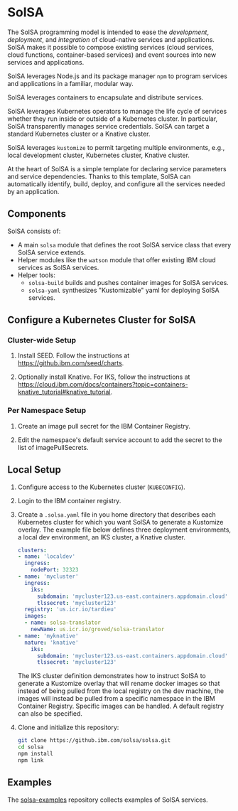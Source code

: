 # SolSA

The SolSA programming model is intended to ease the _development_, _deployment_,
and _integration_ of cloud-native services and applications.
SolSA makes it possible to compose existing services (cloud services, cloud functions,
container-based services) and event sources into new services and applications.

SolSA leverages Node.js and its package manager `npm` to program services and
applications in a familiar, modular way.

SolSA leverages containers to encapsulate and distribute services.

SolSA leverages Kubernetes operators to manage the life cycle of services
whether they run inside or outside of a Kubernetes cluster. In particular, SolSA
transparently manages service credentials. SolSA can target a standard
Kubernetes cluster or a Knative cluster.

SolSA leverages `kustomize` to permit targeting multiple environments, e.g.,
local development cluster, Kubernetes cluster, Knative cluster.

At the heart of SolSA is a simple template for declaring service parameters and
service dependencies. Thanks to this template, SolSA can automatically identify,
build, deploy, and configure all the services needed by an application.

## Components

SolSA consists of:
- A main `solsa` module that defines the root SolSA service class that every
  SolSA service extends.
- Helper modules like the `watson` module that offer existing IBM cloud services
  as SolSA services.
- Helper tools:
  - `solsa-build` builds and pushes container images for SolSA services.
  - `solsa-yaml` synthesizes "Kustomizable" yaml for deploying SolSA services.

## Configure a Kubernetes Cluster for SolSA

### Cluster-wide Setup

1. Install SEED. Follow the instructions at https://github.ibm.com/seed/charts.

2. Optionally install Knative. For IKS, follow the instructions at
   https://cloud.ibm.com/docs/containers?topic=containers-knative_tutorial#knative_tutorial.

### Per Namespace Setup

1. Create an image pull secret for the IBM Container Registry.

2. Edit the namespace's default service account to add the secret to the list of
   imagePullSecrets.

## Local Setup

1. Configure access to the Kubernetes cluster (`KUBECONFIG`).

2. Login to the IBM container registry.

3. Create a `.solsa.yaml` file in you home directory that describes each
   Kubernetes cluster for which you want SolSA to generate a Kustomize overlay.
   The example file below defines three deployment environments, a local dev
   environment, an IKS cluster, a Knative cluster.
   ```yaml
   clusters:
   - name: 'localdev'
     ingress:
       nodePort: 32323
   - name: 'mycluster'
     ingress:
       iks:
         subdomain: 'mycluster123.us-east.containers.appdomain.cloud'
         tlssecret: 'mycluster123'
     registry: 'us.icr.io/tardieu'
     images:
     - name: solsa-translator
       newName: us.icr.io/groved/solsa-translator
   - name: 'myknative'
     nature: 'knative'
       iks:
         subdomain: 'mycluster123.us-east.containers.appdomain.cloud'
         tlssecret: 'mycluster123'
   ```
   The IKS cluster definition demonstrates how to instruct SolSA to generate a
   Kustomize overlay that will rename docker images so that instead of being
   pulled from the local registry on the dev machine, the images will instead be
   pulled from a specific namespace in the IBM Container Registry. Specific
   images can be handled. A default registry can also be specified.

4. Clone and initialize this repository:
   ```sh
   git clone https://github.ibm.com/solsa/solsa.git
   cd solsa
   npm install
   npm link
   ```

## Examples

The [solsa-examples](https://github.ibm.com/solsa/solsa-examples) repository
collects examples of SolSA services.
